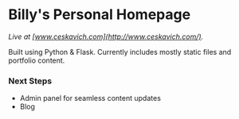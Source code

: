 # Billy's Personal Homepage

_Live at [www.ceskavich.com](http://www.ceskavich.com/)._

Built using Python & Flask. Currently includes mostly static files and portfolio content.

### Next Steps

* Admin panel for seamless content updates
* Blog
